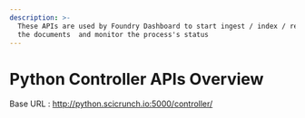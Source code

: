 ```yaml
---
description: >-
  These APIs are used by Foundry Dashboard to start ingest / index / reprocess
  the documents  and monitor the process's status
---
```


# Python Controller APIs Overview

Base URL : http://python.scicrunch.io:5000/controller/

